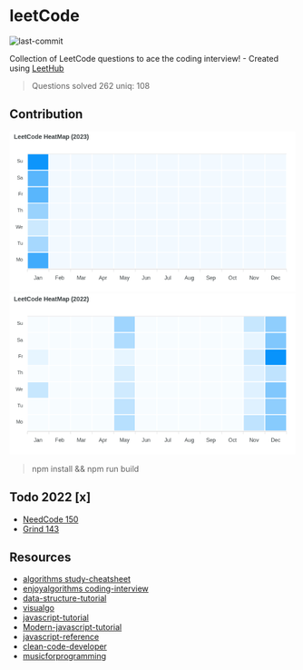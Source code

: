# leetCode

![last-commit](https://img.shields.io/github/last-commit/tinoschroeter/leetCode.svg?style=flat)

Collection of LeetCode questions to ace the coding interview! - Created using [LeetHub](https://github.com/QasimWani/LeetHub)

> Questions solved 262 uniq: 108

## Contribution 

![heatmap](https://raw.githubusercontent.com/tinoschroeter/leetCode/master/heatmap.png)
![heatmap](https://raw.githubusercontent.com/tinoschroeter/leetCode/master/heatmap_2022.png)

> npm install && npm run build

## Todo 2022 [x]

* [NeedCode 150](https://neetcode.io/practice)
* [Grind 143](https://www.techinterviewhandbook.org/grind75?weeks=26&hours=23&difficulty=Easy&difficulty=Medium)

## Resources

* [algorithms study-cheatsheet](https://www.techinterviewhandbook.org/algorithms/study-cheatsheet/)
* [enjoyalgorithms coding-interview](https://www.enjoyalgorithms.com/coding-interview/)
* [data-structure-tutorial](https://www.javatpoint.com/data-structure-tutorial)
* [visualgo](https://visualgo.net/en)
* [javascript-tutorial](https://www.javatpoint.com/javascript-tutorial)
* [Modern-javascript-tutorial](https://javascript.info/)
* [javascript-reference](https://developer.mozilla.org/en-US/docs/Web/JavaScript/Reference)
* [clean-code-developer](https://clean-code-developer.de)
* [musicforprogramming](https://musicforprogramming.net/latest/)
